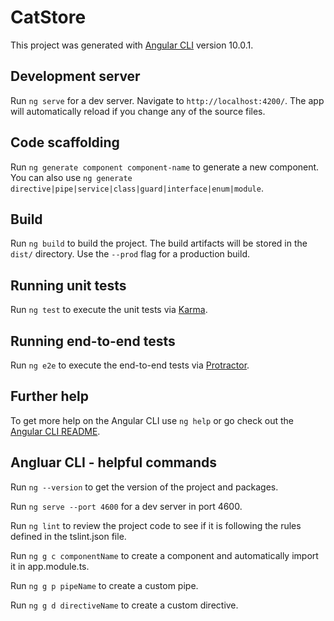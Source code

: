 # CatStore

This project was generated with [Angular CLI](https://github.com/angular/angular-cli) version 10.0.1.

## Development server

Run `ng serve` for a dev server. Navigate to `http://localhost:4200/`. The app will automatically reload if you change any of the source files.

## Code scaffolding

Run `ng generate component component-name` to generate a new component. You can also use `ng generate directive|pipe|service|class|guard|interface|enum|module`.

## Build

Run `ng build` to build the project. The build artifacts will be stored in the `dist/` directory. Use the `--prod` flag for a production build.

## Running unit tests

Run `ng test` to execute the unit tests via [Karma](https://karma-runner.github.io).

## Running end-to-end tests

Run `ng e2e` to execute the end-to-end tests via [Protractor](http://www.protractortest.org/).

## Further help

To get more help on the Angular CLI use `ng help` or go check out the [Angular CLI README](https://github.com/angular/angular-cli/blob/master/README.md).

## Angluar CLI - helpful commands
Run `ng --version` to get the version of the project and packages.

Run `ng serve --port 4600` for a dev server in port 4600.

Run `ng lint` to review the project code to see if it is following the rules defined in the tslint.json file.

Run `ng g c componentName` to create a component and automatically import it in app.module.ts.

Run `ng g p pipeName` to create a custom pipe.

Run `ng g d directiveName` to create a custom directive.